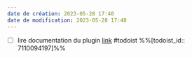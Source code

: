 ```yaml
---
date de création: 2023-05-28 17:40
date de modification: 2023-05-28 17:40
---
```

- [ ] lire documentation du plugin [link](https://todoist.com/showTask?id=7110094197) #todoist %%[todoist_id:: 7110094197]%%